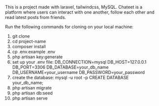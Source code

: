 This is a project made with laravel, tailwindcss, MySQL. Chateet is a platform where users can interact with one another, follow each other and read latest posts from friends.

Run the following commands for cloning on your local machine:
1. git clone <repo-url>
2. cd project-name
3. composer install
4. cp .env.example .env
5. php artisan key:generate
6. set up your .env file:
   DB_CONNECTION=mysql
    DB_HOST=127.0.0.1
    DB_PORT=3306
    DB_DATABASE=your_db_name
    DB_USERNAME=your_username
    DB_PASSWORD=your_password
7. create the database:
    mysql -u root -p
    CREATE DATABASE your_db_name;
8. php artisan migrate
9. php artisan db:seed
10. php artisan serve
